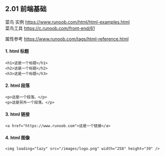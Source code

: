 ## 2.01 前端基础

菜鸟 实例 <https://www.runoob.com/html/html-examples.html>      
菜鸟工具 <https://c.runoob.com/front-end/61>

属性参考 <https://www.runoob.com/tags/html-reference.html>

#### 1. html 标题
```
<h1>这是一个标题</h1>
<h2>这是一个标题</h2>
<h3>这是一个标题</h3>
```

#### 2. html 段落
```
<p>这是一个段落。</p>
<p>这是另外一个段落。</p>
```


#### 3. html 链接
```
<a href="https://www.runoob.com">这是一个链接</a>
```

#### 4. html 图像
```
<img loading="lazy" src="/images/logo.png" width="258" height="39" />

```

